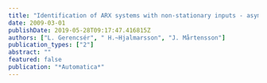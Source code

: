 ```yaml
---
title: "Identification of ARX systems with non-stationary inputs - asymptotic analysis with application to adaptive input design"
date: 2009-03-01
publishDate: 2019-05-28T09:17:47.416815Z
authors: ["L. Gerencsér", " H.~Hjalmarsson", "J. Mårtensson"]
publication_types: ["2"]
abstract: ""
featured: false
publication: "*Automatica*"
---
```


